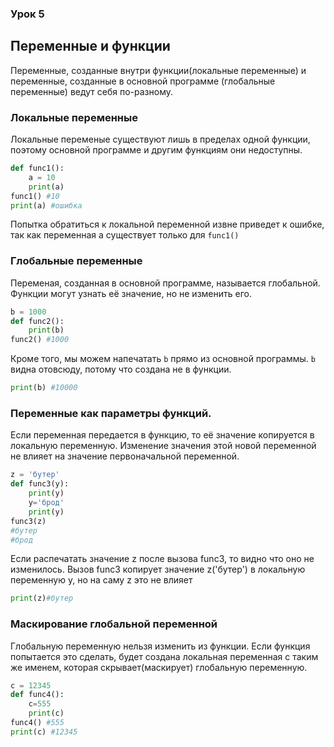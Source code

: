 ### Урок 5

## Переменные и функции

Переменные, созданные внутри функции(локальные переменные) и переменные, созданные в основной программе (глобальные переменные) ведут себя по-разному.

### Локальные переменные

Локальные переменые существуют лишь в пределах одной функции, поэтому основной программе и другим функциям они недоступны. 

```python
def func1():
    a = 10
    print(a)
func1() #10
print(a) #ошибка 
```

Попытка обратиться к локальной переменной извне приведет к ошибке, так как переменная a существует только для ```func1()```

### Глобальные переменные

Переменая, созданная в основной программе, называется глобальной. Функции могут узнать её значение, но не изменить его.

```python
b = 1000
def func2():
    print(b)
func2() #1000

```

Кроме того, мы можем напечатать ```b``` прямо из основной программы. ```b``` видна отовсюду, потому что создана не в функции.

```python
print(b) #10000
```

### Переменные как параметры функций.

Если переменная передается в функцию, то её значение копируется в локальную переменную. Изменение значения этой новой переменной не влияет на значение первоначальной переменной.

```python
z = 'бутер'
def func3(y):
    print(y)
    y='брод'
    print(y)
func3(z)
#бутер
#брод
```

Если распечатать значение z после вызова func3, то видно что оно не изменилось. Вызов func3 копирует значение z('бутер') в локальную переменную y, но на саму z это не влияет

```python
print(z)#бутер
```

### Маскирование глобальной переменной

Глобальную переменную нельзя изменить из функции. Если функция попытается это сделать, будет создана локальная переменная с таким же именем, которая скрывает(маскирует) глобальную переменную. 

```python 
c = 12345
def func4():
    c=555
    print(c)
func4() #555
print(c) #12345
```

